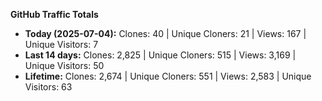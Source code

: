
**GitHub Traffic Totals**

- **Today (2025-07-04):** Clones: 40 | Unique Cloners: 21 | Views: 167 | Unique Visitors: 7
- **Last 14 days:** Clones: 2,825 | Unique Cloners: 515 | Views: 3,169 | Unique Visitors: 50
- **Lifetime:** Clones: 2,674 | Unique Cloners: 551 | Views: 2,583 | Unique Visitors: 63
